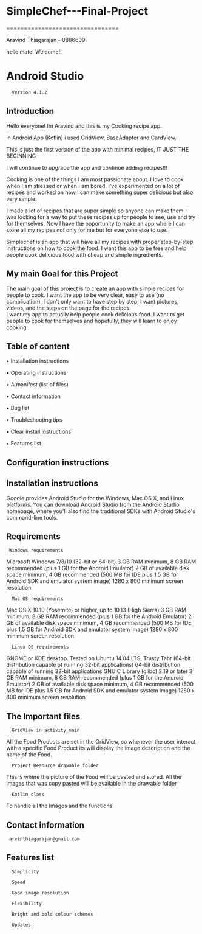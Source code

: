 # SimpleChef---Final-Project
================================

Aravind Thiagarajan - 0886609

hello mate! Welcome!!

Android Studio 
==============

      Version 4.1.2 

Introduction
------------

Hello everyone! Im Aravind and this is my Cooking recipe app.

in Android App (Kotlin) i used GridView, BaseAdapter and CardView.

This is just the first version of the app with minimal recipes, IT JUST THE BEGINNING

I will continue to upgrade the app and continue adding recipes!!!

Cooking is one of the things I am most passionate about. I love to cook when I am stressed or when I am bored. I've experimented on a lot of recipes and worked on how I can make something super delicious but also very simple. 


I made a lot of recipes that are super simple so anyone can make them. I was looking for a way to put these recipes up for people to see, use and try for themselves. Now I have the opportunity to make an app where I can store all my recipes not only for me but for everyone else to use. 


Simplechef is an app that will have all my recipes with proper step-by-step instructions on how to cook the food. I want this app to be free and help people cook delicious food with cheap and simple ingredients. 


My main Goal for this Project
-----------------------------

The main goal of this project is to create an app with simple recipes for people to cook. I want the app to be very clear, easy to use (no complication), I don't only want to have step by step, I want pictures, videos, and the steps on the page for the recipes.  
I want my app to actually help people cook delicious food. I want to get people to cook for themselves and hopefully, they will learn to enjoy cooking.


Table of content 
-----------------------------

• Installation instructions

• Operating instructions

• A manifest (list of files)

• Contact information

• Bug list

• Troubleshooting tips

• Clear install instructions

• Features list

Configuration instructions
-----------------------------


Installation instructions
-----------------------------
Google provides Android Studio for the Windows, Mac OS X, and Linux platforms. You can download Android Studio from the Android Studio homepage, where you'll also find the traditional SDKs with Android Studio's command-line tools. 


Requirements
-----------------------------

     Windows requirements
     
Microsoft Windows 7/8/10 (32-bit or 64-bit)
3 GB RAM minimum, 8 GB RAM recommended (plus 1 GB for the Android Emulator)
2 GB of available disk space minimum, 4 GB recommended (500 MB for IDE plus 1.5 GB for Android SDK and emulator system image)
1280 x 800 minimum screen resolution

      Mac OS requirements
      
Mac OS X 10.10 (Yosemite) or higher, up to 10.13 (High Sierra)
3 GB RAM minimum, 8 GB RAM recommended (plus 1 GB for the Android Emulator)
2 GB of available disk space minimum, 4 GB recommended (500 MB for IDE plus 1.5 GB for Android SDK and emulator system image)
1280 x 800 minimum screen resolution

      Linux OS requirements

GNOME or KDE desktop. Tested on Ubuntu 14.04 LTS, Trusty Tahr (64-bit distribution capable of running 32-bit applications)
64-bit distribution capable of running 32-bit applications
GNU C Library (glibc) 2.19 or later
3 GB RAM minimum, 8 GB RAM recommended (plus 1 GB for the Android Emulator)
2 GB of available disk space minimum, 4 GB recommended (500 MB for IDE plus 1.5 GB for Android SDK and emulator system image)
1280 x 800 minimum screen resolution


The Important files
-----------------------------
      GridView in activity_main
 All the Food Products are set in the GridView, so whenever the user interact with a specific Food Product its will display the image description and the name of the Food.
 
      Project Resource drawable folder
 This is where the picture of the Food will be pasted and stored. All the images that was copy pasted will be available in the drawable folder
 
      Kotlin class
 To handle all the Images and the functions.
 
 
 
 

Contact information
-----------------------------

     arvinthiagarajan@gmail.com




Features list
-----------------------------
      Simplicity
      
      Speed
      
      Good image resolution
      
      Flexibility
      
      Bright and bold colour schemes
      
      Updates
